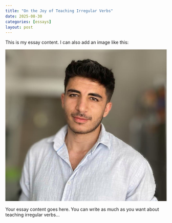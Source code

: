 ```yaml
---
title: "On the Joy of Teaching Irregular Verbs"
date: 2025-08-30
categories: [essays]
layout: post
---
```

This is my essay content. I can also add an image like this:

![irregular verbs chart](/images/profile.jpg)

Your essay content goes here. You can write as much as you want about teaching irregular verbs...
